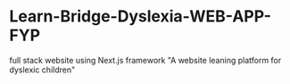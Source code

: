 # Learn-Bridge-Dyslexia-WEB-APP-FYP
full stack website using Next.js framework "A website leaning platform for dyslexic children"
